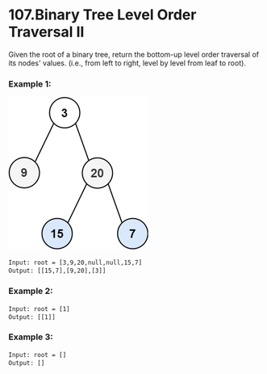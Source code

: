 # 107.Binary Tree Level Order Traversal II 
Given the root of a binary tree, return the bottom-up level order traversal of its nodes' values. (i.e., from left to right, level by level from leaf to root).

### Example 1:
![tree1](../tree1.jpg)
``` 
Input: root = [3,9,20,null,null,15,7]
Output: [[15,7],[9,20],[3]]
```
### Example 2:
``` 
Input: root = [1]
Output: [[1]]
```
### Example 3:
``` 
Input: root = []
Output: []
```
